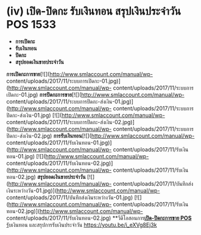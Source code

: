 # (iv)	เปิด-ปิดกะ รับเงินทอน สรุปเงินประจำวัน POS 1533

  * **การเปิดกะ**
  * **รับเงินทอน**
  * **ปิดกะ**
  * **สรุปยอดเงินขายประจำวัน**

  **การเปิดกะการขาย**[![](http://www.smlaccount.com/manual/wp-
    content/uploads/2017/11/ระบบการเปิดกะ-01.jpg)](http://www.smlaccount.com/manual/wp-
    content/uploads/2017/11/ระบบการเปิดกะ-01.jpg)
    **การปิดกะการขาย**[![](http://www.smlaccount.com/manual/wp-
    content/uploads/2017/11/ระบบการปิดกะ-ส่งเงิน-01.jpg)](http://www.smlaccount.com/manual/wp-
    content/uploads/2017/11/ระบบการปิดกะ-ส่งเงิน-01.jpg)
    [![](http://www.smlaccount.com/manual/wp-
    content/uploads/2017/11/ระบบการปิดกะ-ส่งเงิน-02.jpg)](http://www.smlaccount.com/manual/wp-
    content/uploads/2017/11/ระบบการปิดกะ-ส่งเงิน-02.jpg)
    **การรับเงินทอน**[![](http://www.smlaccount.com/manual/wp-
    content/uploads/2017/11/รับเงินทอน-01.jpg)](http://www.smlaccount.com/manual/wp-
    content/uploads/2017/11/รับเงินทอน-01.jpg)
    [![](http://www.smlaccount.com/manual/wp-
    content/uploads/2017/11/รับเงินทอน-02.jpg)](http://www.smlaccount.com/manual/wp-
    content/uploads/2017/11/รับเงินทอน-02.jpg)   **สรุปยอดเงินขายประจำวัน**
    [![](http://www.smlaccount.com/manual/wp-
    content/uploads/2017/11/บันทึกส่งเงินระหว่างวัน-01.jpg)](http://www.smlaccount.com/manual/wp-
    content/uploads/2017/11/บันทึกส่งเงินระหว่างวัน-01.jpg)
    [![](http://www.smlaccount.com/manual/wp-
    content/uploads/2017/11/รับเงินทอน-02.jpg)](http://www.smlaccount.com/manual/wp-
    content/uploads/2017/11/รับเงินทอน-02.jpg)
    **วีดีโอสอนการ[**เปิด-ปิดกะการขาย POS**
    รั](https://youtu.be/i_eXVg8Ej3k)บเงินทอน และสรุปการรับเงินประจำวัน
    https://youtu.be/i_eXVg8Ej3k  

